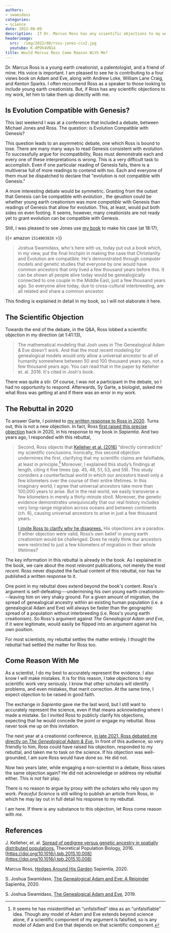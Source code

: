 ```yaml
---
authors:
- swamidass
categories:
- science
date: 2022-08-09
description:  If Dr. Marcus Ross has any scientific objections to my work, let him to take them up directly with me. 
headerimage:
  src:  /img/2022/08/ross-jones-ccv2.jpg
  youtube: K-dPOh4VN14
title: Would Marcus Ross Come Reason With Me?
---
```



Dr. Marcus Ross is a young earth creationist, a palentologist, and a friend of mine. His voice is important.
I am pleased to see he is contributing to a four views book on 
Adam and Eve, along with Andrew Loke, William Lane Craig, and Kenton Sparks. 
I often reccomend Ross as a speaker to those looking to include young earth creationists.
But, if Ross has any scientific objections to my work, let him to take them up directly with me. 

## Is Evolution Compatible with Genesis?

This last weekend I was at a conference that included a debate, between Michael Jones and  Ross. The question:
is Evolution Compatible with Genesis?

This question leads to an asymmetric debate, one  which Ross is bound to lose. There are many many ways to read Genesis consistent with evolution. To successfully argue for incompatibility, 
Ross must demonstrate each and every one of these interpretations is wrong. This is a very difficult
task to accomplish. Even if one particular reading of Genesis fails, there is a multiverse full of more readings to contend 
with too. Each and everyone of them must be dispatched to declare that "evolution is not compatible with Genesis."

A more interesting debate would be symmetric. Granting from the outset that Genesis can be compatible with evolution , the qeustion could be whether young earth creationism was *more compatible* with Genesis than readings of Genesis that allow for evolution. This, at least, would put both sides on even footing. It seems, however, many creationists are not ready yet to grant evolution can be compatible with Genesis. 

Still, I was pleased to see Jones use [my book](/books/genealogical-adam-eve/) to make his case (at 18:17),

{{< amazon `151400383X` >}}

> Joshua Swamidass, who's here with us, today put out a book which,  in my view,   put the final linchpin in making the case
that Christianity and Evolution are compatible. He's demonstrated through computer models and genetic studies
that  everyone by one  would have common ancestors that only lived a few thousand years before this.
It can be shown all people alive today would be genealogically connected to one couple in the Middle East, just a few
thousand years ago. So everyone alive today, due to cross-cultural interbreeding, are all
related and share a common ancestor. 

This finding is explained in detail in my book, so I will not elaborate it here. 

## The Scientific Objection 

Towards the end of the debate, in the Q&A, Ross lobbed 
a scientific objection in my direction (at 1:41:13),

> The mathematical modeling that Josh uses in The Genealogical Adam & Eve doesn't work.
And that the most recent modeling for genealogical models would only allow a universal ancestor 
to all of humanity somewhere between 50 and 100 thousand years ago, not a few thousand years ago.
You can read that in the paper by Kelleher et. al. 2016. It's cited in Josh's book.

There was quite a stir. Of course, I was not a participant in the debate, so I had no
opportunity to respond. Afterwards, Sy Garte, a biologist, asked me what Ross
was getting at and if there was an error in my work.


## The Rebuttal in 2020

To answer Garte, I pointed to [my written response to Ross in 2020](https://henrycenter.tiu.edu/2020/08/the-genealogical-adam-and-eve-a-rejoinder/). 
Turns out, this is not a new objection. In fact, Ross [first raised this precise objection](https://henrycenter.tiu.edu/2020/08/hedges-around-his-garden/) back in 2020, in his response to my book in *Sapientia*. And two years ago, I responded with this rebuttal,

> Second, Ross objects that [Kelleher et al. (2016)](https://www.sciencedirect.com/science/article/pii/S0040580915001094) “directly contradicts” my scientific conclusions. Ironically, this second objection undermines the first, clarifying that my scientific claims are falsifiable, at least in principle.[^4]
Moreover, I explained this study’s findings at length, citing it five times (pp. 45, 48, 51, 53, and 59). This study considers a counterfactual world in which our ancestors travel only a few kilometers over the course of their entire lifetimes. In this imaginary world, I agree that universal ancestors take more than 100,000 years to arise. But in the real world, we easily transverse a few kilometers in merely a thirty-minute stroll. Moreover, the genetic evidence demonstrates unequivocally that our real history includes very long-range migration across oceans and between continents (ch. 6), causing universal ancestors to arise in just a few thousand years.
>
> [I invite Ross to clarify why he disagrees.](https://discourse.peacefulscience.org/t/_/11170) His objections are a paradox. If either objection were valid, Ross’s own belief in young earth creationism would be challenged. Does he really think our ancestors were restricted to just a few kilometers of migration in their whole lifetimes?

[^4]: It seems he has misidentified an “unfalsified” idea as an “unfalsifiable” idea.
Though any model of Adam and Eve extends beyond science alone, if a scientific
component of my argument is falsified, so is any model of Adam and Eve that
depends on that scientific component.

The key information in this rebuttal is already in the book. As I explained in the book, 
we care about the most *relevant* publications, not merely the most *recent*. Ross never 
disputed the factual content of this rebuttal, nor has he published a written response to it. 

One point in my rebuttal does extend beyond the book's content. Ross's argument is
self-defeating---undermining his own young earth creationism---leaving him on very 
shaky ground. For a given amount of migration, 
the spread of genealogical ancestry within an existing human population (i.e. a genealogical Adam and Eve) will
always be faster than the geographic spread of a population without interbreeding (i.e. Ross's young earth creationism). So
Ross's argument against *The Genealogical Adam and Eve*, if it were legitimate, would easily be flipped into an argument against his own position.

For most scientists, my rebuttal settles the matter entirely. I thought the rebuttal had settled the matter for Ross too.


## Come Reason With Me


As a scientist, I do my best to accurately represent the evidence. I also know I will make mistakes.
It is for this reason, I take objections to my scientific work very seriously. I know that
other scholars will identify problems, and even mistakes, that merit correction. At the same time,
I expect objection to be raised in good faith. 

The exchange in *Sapientia* gave me the last word, but I still want to accurately represent the science, even 
if that means acknowleding where I made a mistake. 
So I invited Ross to publicly clarify his objections,
expecting that he would concede the point or engage my rebuttal.
Ross never took me up on this invitation. 

The next year at a creationist conference, [in late 2021, Ross debated me directly on
*The Genealogical Adam & Eve*.](https://www.youtube.com/watch?v=zCyjDbahdr0) In front of this audience, so very friendly to him,
Ross could have raised his objection, responded to my rebuttal, and taken me
to task on the science. If his objection was well-grounded, I am sure Ross would have done so. 
He did not.

Now two years later, while engaging a non-scientist in a debate, 
Ross raises the same objection again? He did not acknowledge or address my rebuttal either. This is not fair play. 

There is no reason to argue by proxy with the scholars who rely upon my work. 
*Peaceful Science* is still willing to publish an article from Ross, in which he may lay out in
full detail his response to my rebuttal.

I am here. If there is any substance to this objection, 
let Ross come reason with *me*.



<div class=references>

## References

J. Kelleher, et. al. [Spread of pedigree versus genetic ancestry in spatially distributed populations.](https://www.sciencedirect.com/science/article/pii/S0040580915001094) Theoretical Population Biology, 2016. [https://doi.org/10.1016/j.tpb.2015.10.008](https://doi.org/10.1016/j.tpb.2015.10.008)

Marcus Ross, [Hedges Around His Garden](https://henrycenter.tiu.edu/2020/08/hedges-around-his-garden/) Sapientia, 2020. 

S. Joshua Swamidass, [The Genealogical Adam and Eve: A Rejoinder](https://henrycenter.tiu.edu/2020/08/the-genealogical-adam-and-eve-a-rejoinder/) Sapientia, 2020. 

S. Joshua Swamidass, [The Genealogical Adam and Eve](/books/genealogical-adam-eve/), 2019.

</div>